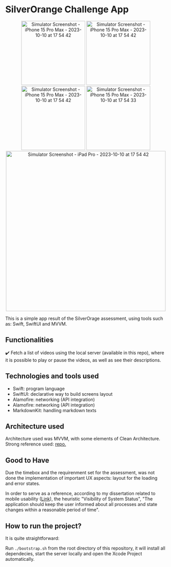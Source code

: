 # SilverOrange Challenge App

<p align="center">
  <img src="https://github.com/Themakew/video-player-app/assets/3030029/5673da12-26be-48a3-b65c-1681c24a6515" alt="Simulator Screenshot - iPhone 15 Pro Max - 2023-10-10 at 17 54 42" width="200"/>
  <img src="https://github.com/Themakew/video-player-app/assets/3030029/7e6420d5-c005-4d83-bd7f-77b84a216642" alt="Simulator Screenshot - iPhone 15 Pro Max - 2023-10-10 at 17 54 42" width="200"/>
  <img src="https://github.com/Themakew/video-player-app/assets/3030029/bac33656-5089-445b-953e-365cf1942892" alt="Simulator Screenshot - iPhone 15 Pro Max - 2023-10-10 at 17 54 42" width="200"/>
  <img src="https://github.com/Themakew/video-player-app/assets/3030029/d054ea72-dc2d-4add-839b-9336ac6a6089" alt="Simulator Screenshot - iPhone 15 Pro Max - 2023-10-10 at 17 54 33" width="200"/>
  <img src="https://github.com/Themakew/video-player-app/assets/3030029/adfc6f7a-5550-457f-8313-b99c93fbb50d" alt="Simulator Screenshot - iPad Pro - 2023-10-10 at 17 54 42" width="500"/>
</p>

This is a simple app result of the SilverOrage assessment, using tools such as: Swift, SwiftUI and MVVM.

## Functionalities
✔️ Fetch a list of videos using the local server (available in this repo), where it is possible to play or pause the videos, as well as see their descriptions.

## Technologies and tools used

- Swift: program language
- SwiftUI: declarative way to build screens layout
- Alamofire: networking (API integration)
- Alamofire: networking (API integration)
- MarkdownKit: handling markdown texts

## Architecture used

Architecture used was MVVM, with some elements of Clean Architecture. Strong reference used: <a href="https://github.com/kudoleh/iOS-Clean-Architecture-MVVM">repo.</a></p> 

## Good to Have

Due the timebox and the requirenment set for the assessment, was not done the implementation of important UX aspects: layout for the loading and error states. 

In order to serve as a reference, according to my dissertation related to mobile usability (<a href="https://www.researchgate.net/publication/333106215_Set_of_Usability_Heuristics_for_Quality_Assessment_of_Mobile_Applications_on_Smartphones">Link</a>), the heuristic "Visibility of System Status", "The application should keep the user informed about all processes and state changes within a reasonable period of time".

## How to run the project?

It is quite straightforward:

Run `./bootstrap.sh` from the root directory of this repository, it will install all dependecies, start the server locally and open the Xcode Project automatically.
